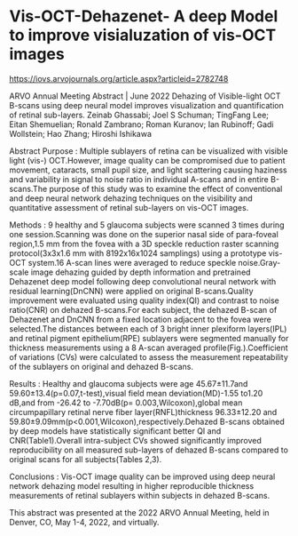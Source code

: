 # Vis-OCT-Dehazenet- A deep Model to improve visialuzation of vis-OCT images
https://iovs.arvojournals.org/article.aspx?articleid=2782748


ARVO Annual Meeting Abstract  |   June 2022
Dehazing of Visible-light OCT B-scans using deep neural model improves visualization and quantification of retinal sub-layers.
Zeinab Ghassabi; Joel S Schuman; TingFang Lee; Eitan Shemuelian; Ronald Zambrano; Roman Kuranov; Ian Rubinoff; Gadi Wollstein; Hao Zhang; Hiroshi Ishikawa

Abstract
Purpose : Multiple sublayers of retina can be visualized with visible light (vis-) OCT.However, image quality can be compromised due to patient movement, cataracts, small pupil size, and light scattering causing haziness and variability in signal to noise ratio in individual A-scans and in entire B-scans.The purpose of this study was to examine the effect of conventional and deep neural network dehazing techniques on the visibility and quantitative assessment of retinal sub-layers on vis-OCT images.

Methods : 9 healthy and 5 glaucoma subjects were scanned 3 times during one session.Scanning was done on the superior nasal side of para-foveal region,1.5 mm from the fovea with a 3D speckle reduction raster scanning protocol(3x3x1.6 mm with 8192x16x1024 samplings) using a prototype vis-OCT system.16 A-scan lines were averaged to reduce speckle noise.Gray-scale image dehazing guided by depth information and pretrained Dehazenet deep model following deep convolutional neural network with residual learning(DnCNN) were applied on original B-scans.Quality improvement were evaluated using quality index(QI) and contrast to noise ratio(CNR) on dehazed B-scans.For each subject, the dehazed B-scan of Dehazenet and DnCNN from a fixed location adjacent to the fovea were selected.The distances between each of 3 bright inner plexiform layers(IPL) and retinal pigment epithelium(RPE) sublayers were segmented manually for thickness measurements using a 8 A-scan averaged profile(Fig.).Coefficient of variations (CVs) were calculated to assess the measurement repeatability of the sublayers on original and dehazed B-scans.

Results : Healthy and glaucoma subjects were age 45.67±11.7and 59.60±13.4(p=0.07,t-test),visual field mean deviation(MD)-1.55 to1.20 dB,and from -26.42 to -7.70dB(p= 0.003,Wilcoxon),global mean circumpapillary retinal nerve fiber layer(RNFL)thickness 96.33±12.20 and 59.80±9.09mm(p<0.001,Wilcoxon),respectively.Dehazed B-scans obtained by deep models have statistically significant better QI and CNR(Table1).Overall intra-subject CVs showed significantly improved reproducibility on all measured sub-layers of dehazed B-scans compared to original scans for all subjects(Tables 2,3).

Conclusions : Vis-OCT image quality can be improved using deep neural network dehazing model resulting in higher reproducible thickness measurements of retinal sublayers within subjects in dehazed B-scans.

This abstract was presented at the 2022 ARVO Annual Meeting, held in Denver, CO, May 1-4, 2022, and virtually.
